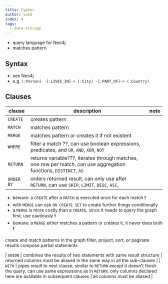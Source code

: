 ```yaml
---
title: Cypher
author: vwkd
index: 4
tags:
  - data-storage
---
```


<!-- ToDo: Finish -->

- query language for Neo4j
- matches pattern



## Syntax

- see Neo4j
- e.g. `(:Person) -[:LIVES_IN]-> (:City) -[:PART_OF]-> (:Country)`



## Clauses

| clause | description | note |
| - | - | - |
| `CREATE` | creates pattern | |
| `MATCH` | matches pattern | |
| `MERGE` | matches pattern or creates it if not existent | |
| `WHERE` | filter a match ??, can use boolean expressions, predicates, and `OR`, `AND`, `XOR`, `NOT` |
| `RETURN` | returns variable???, iterates through matches, one row per match, can use aggregation functions,  `DISTINCT`, `AS` | |
| `ORDER BY` | orders returned result, can only use after `RETURN`, can use `SKIP`, `LIMIT`, `DESC`, `ASC`,   |

- beware: a `CREATE` after a `MATCH` is executed once for each match ❗️
- with `MERGE` can use `ON CREATE SET` to create further things conditionally
- a `MERGE` is more costly than a `CREATE`, since it needs to query the graph first, use cautiously ❗️
- beware: a `MERGE` either matches a pattern or creates it, it never does both ❗️

create and match patterns in the graph
filter, project, sort, or paginate results
compose partial statements

| `UNION` | combines the results of two statements with same result structure | returned columns must be aliased in the same way in all the sub-clauses |
| `WITH` | pipes result to next clause, similar to `RETURN` except it doesn't finish the query, can use same expressions as in `RETURN`, only columns declared here are available in subsequent clauses | all columns must be aliased |